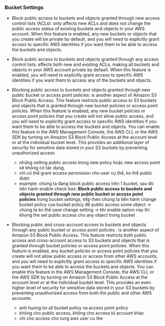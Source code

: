 ### Bucket Settings

- Block public access to buckets and objects granted through new access control lists (ACLs): only affects new ACLs and does not change the public access status of existing buckets and objects in your AWS account. When this feature is enabled, any new buckets or objects that you create will be private by default, and you will need to explicitly grant access to specific AWS identities if you want them to be able to access the buckets and objects.

- Block public access to buckets and objects granted through any access control lists: affects both new and existing ACLs, making all buckets and objects in your AWS account private by default. When this feature is enabled, you will need to explicitly grant access to specific AWS identities if you want them to access any of the buckets and objects.
- Blocking public access to buckets and objects granted through new public bucket or access point policies:  is another aspect of Amazon S3 Block Public Access. This feature restricts public access to S3 buckets and objects that is granted through new bucket policies or access point policies. When this feature is enabled, any new bucket policies or access point policies that you create will not allow public access, and you will need to explicitly grant access to specific AWS identities if you want them to be able to access the buckets and objects. You can enable this feature in the AWS Management Console, the AWS CLI, or the AWS SDK by turning on Amazon S3 Block Public Access at the account level or at the individual bucket level. This provides an additional layer of security for sensitive data stored in your S3 buckets by preventing unauthorized access
   - những setting public access trong new policy hoặc new access point sẽ không có tác dụng,
   - chỉ có thể grant access permission cho user cụ thể, ko thể public được
   - example:   chúng ta đang block public access trên 1 bucket, sau đó tiến hành enable check box: **Block public access to buckets and objects granted through new public bucket or access point policies** trong bucket settings, tiếp theo chúng ta tiến hành change bucket policy của bucket policy để public access some object -> chúng ta ko thể save change setting -> khi enable option nay thi khong the set public access cho any object trong bucket
   
- Blocking public and cross-account access to buckets and objects through any public bucket or access point policies : is another aspect of Amazon S3 Block Public Access. This feature restricts both public access and cross-account access to S3 buckets and objects that is granted through bucket policies or access point policies. When this feature is enabled, any bucket policies or access point policies that you create will not allow public access or access from other AWS accounts, and you will need to explicitly grant access to specific AWS identities if you want them to be able to access the buckets and objects. You can enable this feature in the AWS Management Console, the AWS CLI, or the AWS SDK by turning on Amazon S3 Block Public Access at the account level or at the individual bucket level. This provides an even higher level of security for sensitive data stored in your S3 buckets by preventing unauthorized access from both the public and other AWS accounts.
  - anh huong toi all bucket policy va access point policy
  - không cho public access, không cho access  từ account khác
  - chi cho access cho tung aws user cu the
